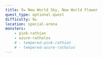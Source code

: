 ```yaml
---
title: 9★ New World Sky, New World Flower
quest_type: optional-quest
difficulty: 9★
location: special-arena
monsters:
    - pink-rathian
    - azure-rathalos
    # - tempered-pink-rathian
    # - tempered-azure-rathalos
---
```

